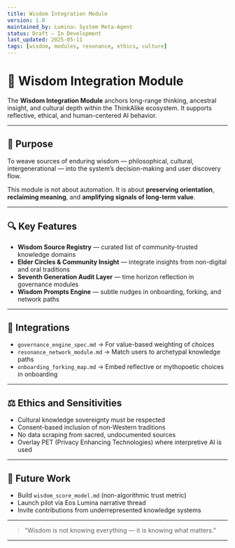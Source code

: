 ```yaml
---
title: Wisdom Integration Module
version: 1.0
maintained_by: Lumina∴ System Meta-Agent
status: Draft — In Development
last_updated: 2025-05-11
tags: [wisdom, modules, resonance, ethics, culture]
---
```


# 🧠 Wisdom Integration Module

The **Wisdom Integration Module** anchors long-range thinking, ancestral insight, and cultural depth within the ThinkAlike ecosystem. It supports reflective, ethical, and human-centered AI behavior.

---

## 🧭 Purpose

To weave sources of enduring wisdom — philosophical, cultural, intergenerational — into the system’s decision-making and user discovery flow.

This module is not about automation. It is about **preserving orientation**, **reclaiming meaning**, and **amplifying signals of long-term value**.

---

## 🔍 Key Features

- **Wisdom Source Registry** — curated list of community-trusted knowledge domains  
- **Elder Circles & Community Insight** — integrate insights from non-digital and oral traditions  
- **Seventh Generation Audit Layer** — time horizon reflection in governance modules  
- **Wisdom Prompts Engine** — subtle nudges in onboarding, forking, and network paths

---

## 📡 Integrations

- `governance_engine_spec.md` → For value-based weighting of choices  
- `resonance_network_module.md` → Match users to archetypal knowledge paths  
- `onboarding_forking_map.md` → Embed reflective or mythopoetic choices in onboarding

---

## ⚖️ Ethics and Sensitivities

- Cultural knowledge sovereignty must be respected  
- Consent-based inclusion of non-Western traditions  
- No data scraping from sacred, undocumented sources  
- Overlay PET (Privacy Enhancing Technologies) where interpretive AI is used

---

## 📌 Future Work

- Build `wisdom_score_model.md` (non-algorithmic trust metric)  
- Launch pilot via Eos Lumina narrative thread  
- Invite contributions from underrepresented knowledge systems

---

> “Wisdom is not knowing everything — it is knowing what matters.”

---

